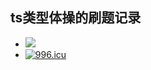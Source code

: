 ## ts类型体操的刷题记录


- [![](https://img.shields.io/badge/996-ICU-green)](https://996.icu)
- <a href="https://996.icu"><img src="https://img.shields.io/badge/link-996.icu-red.svg" alt="996.icu" /></a>